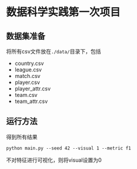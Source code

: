 # 数据科学实践第一次项目

## 数据集准备

将所有csv文件放在`./data/`目录下，包括

- country.csv
- league.csv
- match.csv
- player.csv
- player_attr.csv
- team.csv
- team_attr.csv

## 运行方法

得到所有结果

```shell
python main.py --seed 42 --visual 1 --metric f1
```

不对特征进行可视化，则将visual设置为0